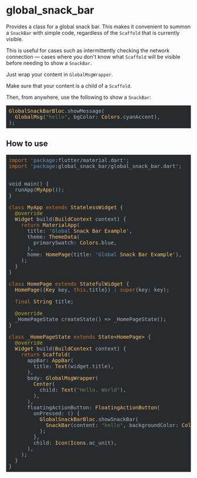 # global_snack_bar

Provides a class for a global snack bar. This makes it convenient to summon a `SnackBar` with simple code, regardless of the `Scaffold` that is currently visible.  

This is useful for cases such as intermittently checking the network connection — cases where you don't know what `Scaffold` will be visible before needing to show a `SnackBar`.  

Just wrap your content in `GlobalMsgWrapper`.  

Make sure that your content is a child of a `Scaffold`.  

Then, from anywhere, use the following to show a `SnackBar`: 
<pre class="hljs" style="color: rgb(169, 183, 198); background: rgb(40, 43, 46); display: block; overflow-x: auto; padding: 0.5em;"><span class="hljs-type" style="color: rgb(255, 198, 109);">GlobalSnackBarBloc</span>.showMessage(
  <span class="hljs-type" style="color: rgb(255, 198, 109);">GlobalMsg</span>(<span class="hljs-string" style="color: rgb(106, 135, 89);">"hello"</span>, bgColor: <span class="hljs-type" style="color: rgb(255, 198, 109);">Colors</span>.cyanAccent),
); </pre>

## How to use

<pre class="hljs" style="color: rgb(169, 183, 198); background: rgb(40, 43, 46); display: block; overflow-x: auto; padding: 0.5em;"><span class="hljs-keyword" style="color: rgb(204, 120, 50);">import</span> <span class="hljs-symbol" style="color: rgb(104, 151, 187);">'package</span>:flutter/material.dart';
<span class="hljs-keyword" style="color: rgb(204, 120, 50);">import</span> <span class="hljs-symbol" style="color: rgb(104, 151, 187);">'package</span>:global_snack_bar/global_snack_bar.dart';


void main() {
  runApp(<span class="hljs-type" style="color: rgb(255, 198, 109);">MyApp</span>());
}

<span class="hljs-class"><span class="hljs-keyword" style="color: rgb(204, 120, 50);">class</span> <span class="hljs-title" style="color: rgb(255, 198, 109);">MyApp</span> <span class="hljs-keyword" style="color: rgb(204, 120, 50);">extends</span> <span class="hljs-title" style="color: rgb(255, 198, 109);">StatelessWidget</span> </span>{
  <span class="hljs-meta" style="color: rgb(187, 181, 41);">@override</span>
  <span class="hljs-type" style="color: rgb(255, 198, 109);">Widget</span> build(<span class="hljs-type" style="color: rgb(255, 198, 109);">BuildContext</span> context) {
    <span class="hljs-keyword" style="color: rgb(204, 120, 50);">return</span> <span class="hljs-type" style="color: rgb(255, 198, 109);">MaterialApp</span>(
      title: <span class="hljs-symbol" style="color: rgb(104, 151, 187);">'Global</span> <span class="hljs-type" style="color: rgb(255, 198, 109);">Snack</span> <span class="hljs-type" style="color: rgb(255, 198, 109);">Bar</span> <span class="hljs-type" style="color: rgb(255, 198, 109);">Example</span>',
      theme: <span class="hljs-type" style="color: rgb(255, 198, 109);">ThemeData</span>(
        primarySwatch: <span class="hljs-type" style="color: rgb(255, 198, 109);">Colors</span>.blue,
      ),
      home: <span class="hljs-type" style="color: rgb(255, 198, 109);">HomePage</span>(title: <span class="hljs-symbol" style="color: rgb(104, 151, 187);">'Global</span> <span class="hljs-type" style="color: rgb(255, 198, 109);">Snack</span> <span class="hljs-type" style="color: rgb(255, 198, 109);">Bar</span> <span class="hljs-type" style="color: rgb(255, 198, 109);">Example</span>'),
    );
  }
}

<span class="hljs-class"><span class="hljs-keyword" style="color: rgb(204, 120, 50);">class</span> <span class="hljs-title" style="color: rgb(255, 198, 109);">HomePage</span> <span class="hljs-keyword" style="color: rgb(204, 120, 50);">extends</span> <span class="hljs-title" style="color: rgb(255, 198, 109);">StatefulWidget</span> </span>{
  <span class="hljs-type" style="color: rgb(255, 198, 109);">HomePage</span>({<span class="hljs-type" style="color: rgb(255, 198, 109);">Key</span> key, <span class="hljs-keyword" style="color: rgb(204, 120, 50);">this</span>.title}) : <span class="hljs-keyword" style="color: rgb(204, 120, 50);">super</span>(key: key);

  <span class="hljs-keyword" style="color: rgb(204, 120, 50);">final</span> <span class="hljs-type" style="color: rgb(255, 198, 109);">String</span> title;

  <span class="hljs-meta" style="color: rgb(187, 181, 41);">@override</span>
  _HomePageState createState() =&gt; _HomePageState();
}

<span class="hljs-class"><span class="hljs-keyword" style="color: rgb(204, 120, 50);">class</span> <span class="hljs-title" style="color: rgb(255, 198, 109);">_HomePageState</span> <span class="hljs-keyword" style="color: rgb(204, 120, 50);">extends</span> <span class="hljs-title" style="color: rgb(255, 198, 109);">State&lt;HomePage&gt;</span> </span>{
  <span class="hljs-meta" style="color: rgb(187, 181, 41);">@override</span>
  <span class="hljs-type" style="color: rgb(255, 198, 109);">Widget</span> build(<span class="hljs-type" style="color: rgb(255, 198, 109);">BuildContext</span> context) {
    <span class="hljs-keyword" style="color: rgb(204, 120, 50);">return</span> <span class="hljs-type" style="color: rgb(255, 198, 109);">Scaffold</span>(
      appBar: <span class="hljs-type" style="color: rgb(255, 198, 109);">AppBar</span>(
        title: <span class="hljs-type" style="color: rgb(255, 198, 109);">Text</span>(widget.title),
      ),
      body: <span class="hljs-type" style="color: rgb(255, 198, 109);">GlobalMsgWrapper</span>(
        <span class="hljs-type" style="color: rgb(255, 198, 109);">Center</span>(
          child: <span class="hljs-type" style="color: rgb(255, 198, 109);">Text</span>(<span class="hljs-string" style="color: rgb(106, 135, 89);">"Hello, World"</span>),
        ),
      ),
      floatingActionButton: <span class="hljs-type" style="color: rgb(255, 198, 109);">FloatingActionButton</span>(
        onPressed: () {
          <span class="hljs-type" style="color: rgb(255, 198, 109);">GlobalSnackBarBloc</span>.showSnackBar(
            <span class="hljs-type" style="color: rgb(255, 198, 109);">SnackBar</span>(content: <span class="hljs-string" style="color: rgb(106, 135, 89);">"hello"</span>, backgroundColor: <span class="hljs-type" style="color: rgb(255, 198, 109);">Colors</span>.cyanAccent),
          );
        },
        child: <span class="hljs-type" style="color: rgb(255, 198, 109);">Icon</span>(<span class="hljs-type" style="color: rgb(255, 198, 109);">Icons</span>.ac_unit),
      ),
    );
  }
}
</pre>